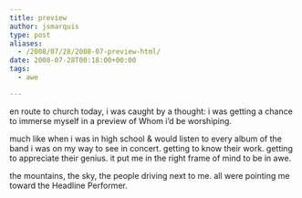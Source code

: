 ```yaml
---
title: preview
author: jsmarquis
type: post
aliases:
  - /2008/07/28/2008-07-preview-html/
date: 2008-07-28T00:18:00+00:00
tags:
  - awe

---
```

en route to church today, i was caught by a thought:
i was getting a chance to immerse myself in a preview of Whom i&#8217;d be worshiping.

much like when i was in high school & would listen to every album of the band i was on my way to see in concert.
getting to know their work.
getting to appreciate their genius.
it put me in the right frame of mind to be in awe.

the mountains, the sky, the people driving next to me.
all were pointing me toward the Headline Performer.